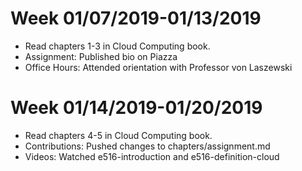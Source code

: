 # Week 01/07/2019-01/13/2019
* Read chapters 1-3 in Cloud Computing book.
* Assignment: Published bio on Piazza
* Office Hours: Attended orientation with Professor von Laszewski

# Week 01/14/2019-01/20/2019
* Read chapters 4-5 in Cloud Computing book.
* Contributions: Pushed changes to chapters/assignment.md
* Videos: Watched e516-introduction and e516-definition-cloud
